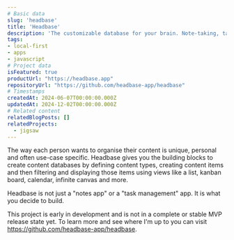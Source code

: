```yaml
---
# Basic data
slug: 'headbase'
title: 'Headbase'
description: 'The customizable database for your brain. Note-taking, task-management, personal knowledge bases and more.'
tags:
- local-first
- apps
- javascript
# Project data
isFeatured: true
productUrl: "https://headbase.app"
repositoryUrl: "https://github.com/headbase-app/headbase"
# Timestamps
createdAt: 2024-06-07T00:00:00.000Z
updatedAt: 2024-12-02T00:00:00.000Z
# Related content
relatedBlogPosts: []
relatedProjects:
  - jigsaw
---
```


The way each person wants to organise their content is unique, personal and often use-case specific. Headbase gives you the building blocks to create content databases by defining content types, creating content items and then filtering and displaying those items using views like a list, kanban board, calendar, infinite canvas and more.

Headbase is not just a "notes app" or a "task management" app. It is what you decide to build.    

This project is early in development and is not in a complete or stable MVP release state yet.
To learn more and see where I'm up to you can visit https://github.com/headbase-app/headbase.

